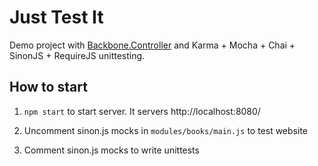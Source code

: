 Just Test It
============

Demo project with  [Backbone.Controller](https://github.com/artyomtrityak/backbone.controller) 
and Karma + Mocha + Chai + SinonJS + RequireJS unittesting.

## How to start

1. `npm start` to start server. It servers http://localhost:8080/

2. Uncomment sinon.js mocks in `modules/books/main.js` to test website

3. Comment sinon.js mocks to write unittests